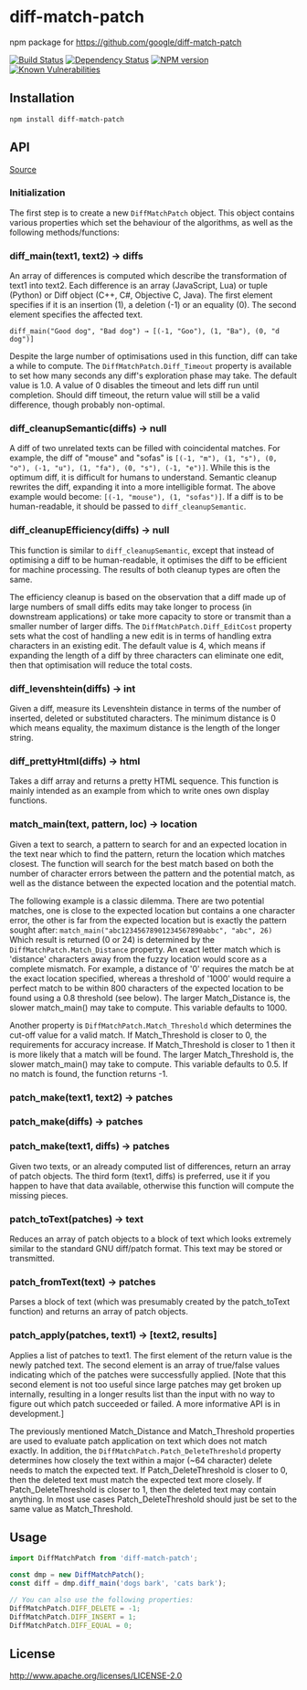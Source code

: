 # diff-match-patch

npm package for https://github.com/google/diff-match-patch

[![Build Status](https://img.shields.io/travis/JackuB/diff-match-patch/master.svg)](https://travis-ci.org/JackuB/diff-match-patch)
[![Dependency Status](https://img.shields.io/david/JackuB/diff-match-patch.svg)](https://david-dm.org/JackuB/diff-match-patch)
[![NPM version](https://img.shields.io/npm/v/diff-match-patch.svg)](https://www.npmjs.com/package/diff-match-patch)
[![Known Vulnerabilities](https://snyk.io/test/github/JackuB/diff-match-patch/badge.svg)](https://snyk.io/test/github/JackuB/diff-match-patch) 

## Installation

    npm install diff-match-patch

## API

[Source](https://github.com/google/diff-match-patch/wiki/API)

### Initialization

The first step is to create a new `DiffMatchPatch` object. This object contains various properties which set the behaviour of the algorithms, as well as the following methods/functions:

### diff_main(text1, text2) → diffs

An array of differences is computed which describe the transformation of text1 into text2. Each difference is an array (JavaScript, Lua) or tuple (Python) or Diff object (C++, C#, Objective C, Java). The first element specifies if it is an insertion (1), a deletion (-1) or an equality (0). The second element specifies the affected text.

```diff_main("Good dog", "Bad dog") → [(-1, "Goo"), (1, "Ba"), (0, "d dog")]```

Despite the large number of optimisations used in this function, diff can take a while to compute. The `DiffMatchPatch.Diff_Timeout` property is available to set how many seconds any diff's exploration phase may take. The default value is 1.0. A value of 0 disables the timeout and lets diff run until completion. Should diff timeout, the return value will still be a valid difference, though probably non-optimal.

### diff_cleanupSemantic(diffs) → null

A diff of two unrelated texts can be filled with coincidental matches. For example, the diff of "mouse" and "sofas" is `[(-1, "m"), (1, "s"), (0, "o"), (-1, "u"), (1, "fa"), (0, "s"), (-1, "e")]`. While this is the optimum diff, it is difficult for humans to understand. Semantic cleanup rewrites the diff, expanding it into a more intelligible format. The above example would become: `[(-1, "mouse"), (1, "sofas")]`. If a diff is to be human-readable, it should be passed to `diff_cleanupSemantic`.

### diff_cleanupEfficiency(diffs) → null

This function is similar to `diff_cleanupSemantic`, except that instead of optimising a diff to be human-readable, it optimises the diff to be efficient for machine processing. The results of both cleanup types are often the same.

The efficiency cleanup is based on the observation that a diff made up of large numbers of small diffs edits may take longer to process (in downstream applications) or take more capacity to store or transmit than a smaller number of larger diffs. The `DiffMatchPatch.Diff_EditCost` property sets what the cost of handling a new edit is in terms of handling extra characters in an existing edit. The default value is 4, which means if expanding the length of a diff by three characters can eliminate one edit, then that optimisation will reduce the total costs.

### diff_levenshtein(diffs) → int

Given a diff, measure its Levenshtein distance in terms of the number of inserted, deleted or substituted characters. The minimum distance is 0 which means equality, the maximum distance is the length of the longer string.

### diff_prettyHtml(diffs) → html

Takes a diff array and returns a pretty HTML sequence. This function is mainly intended as an example from which to write ones own display functions.

### match_main(text, pattern, loc) → location

Given a text to search, a pattern to search for and an expected location in the text near which to find the pattern, return the location which matches closest. The function will search for the best match based on both the number of character errors between the pattern and the potential match, as well as the distance between the expected location and the potential match.

The following example is a classic dilemma. There are two potential matches, one is close to the expected location but contains a one character error, the other is far from the expected location but is exactly the pattern sought after: `match_main("abc12345678901234567890abbc", "abc", 26)` Which result is returned (0 or 24) is determined by the `DiffMatchPatch.Match_Distance` property. An exact letter match which is 'distance' characters away from the fuzzy location would score as a complete mismatch. For example, a distance of '0' requires the match be at the exact location specified, whereas a threshold of '1000' would require a perfect match to be within 800 characters of the expected location to be found using a 0.8 threshold (see below). The larger Match_Distance is, the slower match_main() may take to compute. This variable defaults to 1000.

Another property is `DiffMatchPatch.Match_Threshold` which determines the cut-off value for a valid match. If Match_Threshold is closer to 0, the requirements for accuracy increase. If Match_Threshold is closer to 1 then it is more likely that a match will be found. The larger Match_Threshold is, the slower match_main() may take to compute. This variable defaults to 0.5. If no match is found, the function returns -1.

### patch_make(text1, text2) → patches

### patch_make(diffs) → patches

### patch_make(text1, diffs) → patches

Given two texts, or an already computed list of differences, return an array of patch objects. The third form (text1, diffs) is preferred, use it if you happen to have that data available, otherwise this function will compute the missing pieces.

### patch_toText(patches) → text

Reduces an array of patch objects to a block of text which looks extremely similar to the standard GNU diff/patch format. This text may be stored or transmitted.

### patch_fromText(text) → patches

Parses a block of text (which was presumably created by the patch_toText function) and returns an array of patch objects.

### patch_apply(patches, text1) → [text2, results]

Applies a list of patches to text1. The first element of the return value is the newly patched text. The second element is an array of true/false values indicating which of the patches were successfully applied. [Note that this second element is not too useful since large patches may get broken up internally, resulting in a longer results list than the input with no way to figure out which patch succeeded or failed. A more informative API is in development.]

The previously mentioned Match_Distance and Match_Threshold properties are used to evaluate patch application on text which does not match exactly. In addition, the `DiffMatchPatch.Patch_DeleteThreshold` property determines how closely the text within a major (~64 character) delete needs to match the expected text. If Patch_DeleteThreshold is closer to 0, then the deleted text must match the expected text more closely. If Patch_DeleteThreshold is closer to 1, then the deleted text may contain anything. In most use cases Patch_DeleteThreshold should just be set to the same value as Match_Threshold.


## Usage
```javascript
import DiffMatchPatch from 'diff-match-patch';

const dmp = new DiffMatchPatch();
const diff = dmp.diff_main('dogs bark', 'cats bark');

// You can also use the following properties:
DiffMatchPatch.DIFF_DELETE = -1;
DiffMatchPatch.DIFF_INSERT = 1;
DiffMatchPatch.DIFF_EQUAL = 0;
```

## License

  http://www.apache.org/licenses/LICENSE-2.0
